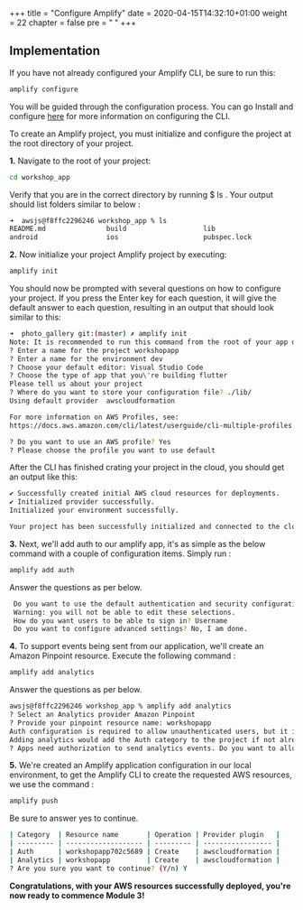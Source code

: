 +++
title = "Configure Amplify"
date = 2020-04-15T14:32:10+01:00
weight = 22
chapter = false
pre = "<b> </b>"
+++

## Implementation

If you have not already configured your Amplify CLI, be sure to run this:
``` bash
amplify configure
```
You will be guided through the configuration process. You can go Install and configure [here](https://docs.amplify.aws/cli/start/install#option-2-follow-the-instructions) for more information on configuring the CLI.


To create an Amplify project, you must initialize and configure the project at the root directory of your project.

**1.** Navigate to the root of your project:

``` bash
cd workshop_app
```
Verify that you are in the correct directory by running $ ls . Your output should list folders similar to below :

``` bash
➜  awsjs@f8ffc2296246 workshop_app % ls
README.md               build                   lib                     pubspec.yaml            workshop_app.iml
android                 ios                     pubspec.lock            test
```

**2.** Now initialize your project Amplify project by executing:
``` bash
amplify init
```
You should now be prompted with several questions on how to configure your project. If you press the Enter key for each question, it will give the default answer to each question, resulting in an output that should look similar to this:
``` bash
➜  photo_gallery git:(master) ✗ amplify init
Note: It is recommended to run this command from the root of your app directory
? Enter a name for the project workshopapp
? Enter a name for the environment dev
? Choose your default editor: Visual Studio Code
? Choose the type of app that you\'re building flutter
Please tell us about your project
? Where do you want to store your configuration file? ./lib/
Using default provider  awscloudformation

For more information on AWS Profiles, see:
https://docs.aws.amazon.com/cli/latest/userguide/cli-multiple-profiles.html

? Do you want to use an AWS profile? Yes
? Please choose the profile you want to use default
```
After the CLI has finished crating your project in the cloud, you should get an output like this:
``` bash
✔ Successfully created initial AWS cloud resources for deployments.
✔ Initialized provider successfully.
Initialized your environment successfully.

Your project has been successfully initialized and connected to the cloud!
```

**3.** Next, we'll add auth to our amplify app, it's as simple as the below command with a couple of configuration items. Simply run :
``` bash
amplify add auth
```

Answer the questions as per below.
``` bash
 Do you want to use the default authentication and security configuration? Default configuration
 Warning: you will not be able to edit these selections. 
 How do you want users to be able to sign in? Username
 Do you want to configure advanced settings? No, I am done.
 ```

**4.** To support events being sent from our application, we'll create an Amazon Pinpoint resource. Execute the following command :
``` bash
amplify add analytics
```

Answer the questions as per below.
``` bash
awsjs@f8ffc2296246 workshop_app % amplify add analytics
? Select an Analytics provider Amazon Pinpoint
? Provide your pinpoint resource name: workshopapp
Auth configuration is required to allow unauthenticated users, but it is not configured properly.
Adding analytics would add the Auth category to the project if not already added.
? Apps need authorization to send analytics events. Do you want to allow guests and unauthenticated users to send analytics events? (we recommend you allow this when getting started) Yes
```

**5.** We're created an Amplify application configuration in our local environment, to get the Amplify CLI to create the requested AWS resources, we use the command :
``` bash
amplify push
```

Be sure to answer yes to continue.
``` bash
| Category  | Resource name       | Operation | Provider plugin   |
| --------- | ------------------- | --------- | ----------------- |
| Auth      | workshopapp702c5689 | Create    | awscloudformation |
| Analytics | workshopapp         | Create    | awscloudformation |
? Are you sure you want to continue? (Y/n) Y
```

**Congratulations, with your AWS resources successfully deployed, you're now ready to commence Module 3!**




